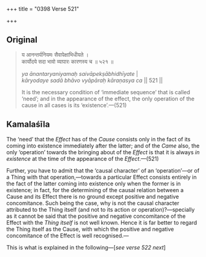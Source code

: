 +++
title = "0398 Verse 521"

+++
## Original 
>
> य आनन्तर्यनियमः सैवापेक्षाभिधीयते ।  
> कार्योदये सदा भावो व्यापारः कारणस्य च ॥ ५२१ ॥ 
>
> *ya ānantaryaniyamaḥ saivāpekṣābhidhīyate* \|  
> *kāryodaye sadā bhāvo vyāpāraḥ kāraṇasya ca* \|\| 521 \|\| 
>
> It is the necessary condition of ‘immediate sequence’ that is called ‘need’; and in the appearance of the effect, the only operation of the cause in all cases is its ‘existence’.—(521)



## Kamalaśīla

The ‘need’ that the *Effect* has of the *Cause* consists only in the fact of its coming into existence immediately after the latter; and of the *Came* also, the only ‘operation’ towards the bringing about of the *Effect* is that it is always *in existence* at the time of the appearance of the *Effect*.—(521)

Further, you have to admit that the ‘causal character’ of an ‘operation’—or of a Thing with that operation,—towards a particular Effect consists entirely in the fact of the latter coming into existence only when the former is in existence; in fact, for the determining of the causal relation between a Cause and its Effect there is no ground except positive and negative concomitance. Such being the case, why is not the causal character attributed to the Thing itself (and not to its action or operation)?—specially as it cannot be said that the positive and negative concomitance of the Effect with the *Thing itself* is not well known. Hence it is far better to regard the Thing itself as the Cause, with which the positive and negative concomitance of the Effect is well recognised.—

This is what is explained in the following—[*see verse 522 next*]


